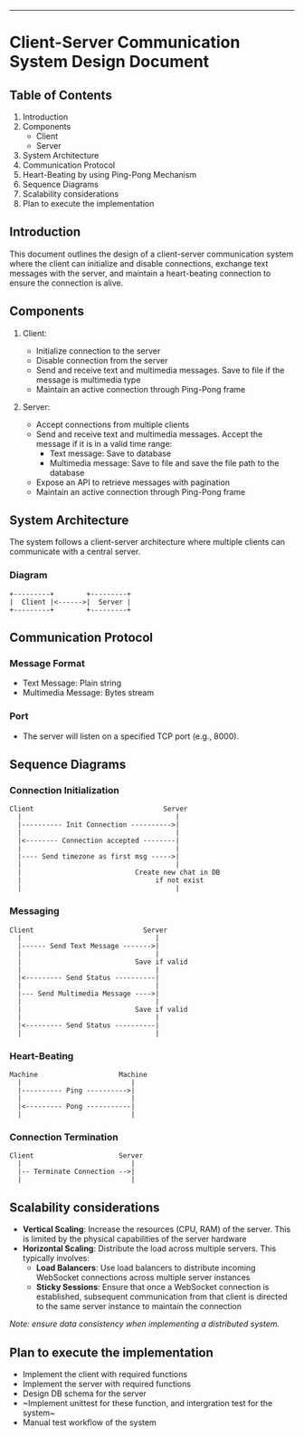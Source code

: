
---

# Client-Server Communication System Design Document

## Table of Contents
1. Introduction
2. Components
    - Client
    - Server
3. System Architecture
4. Communication Protocol
5. Heart-Beating by using Ping-Pong Mechanism
6. Sequence Diagrams
7. Scalability considerations
8. Plan to execute the implementation

## Introduction
This document outlines the design of a client-server communication system where the client can initialize and disable connections, exchange text messages with the server, and maintain a heart-beating connection to ensure the connection is alive.

## Components
1. Client:
    - Initialize connection to the server
    - Disable connection from the server
    - Send and receive text and multimedia messages. Save to file if the message is multimedia type
    - Maintain an active connection through Ping-Pong frame

2. Server:
    - Accept connections from multiple clients
    - Send and receive text and multimedia messages. Accept the message if it is in a valid time range:
        - Text message: Save to database
        - Multimedia message: Save to file and save the file path to the database
    - Expose an API to retrieve messages with pagination
    - Maintain an active connection through Ping-Pong frame

## System Architecture
The system follows a client-server architecture where multiple clients can communicate with a central server.

### Diagram
```
+---------+        +---------+
|  Client |<------>|  Server |
+---------+        +---------+
```

## Communication Protocol

### Message Format
- Text Message: Plain string
- Multimedia Message: Bytes stream

### Port
- The server will listen on a specified TCP port (e.g., 8000).

## Sequence Diagrams

### Connection Initialization
```
Client                                Server
  |                                      |
  |---------- Init Connection ---------->|
  |                                      |
  |<-------- Connection accepted --------|
  |                                      |
  |---- Send timezone as first msg ----->|
  |                                      |
  |                            Create new chat in DB
  |                                 if not exist
  |                                      |

```
### Messaging
```
Client                           Server
  |                                 |
  |------ Send Text Message ------->|
  |                                 |
  |                            Save if valid
  |                                 |
  |<--------- Send Status ----------|
  |                                 |
  |--- Send Multimedia Message ---->|
  |                                 |
  |                            Save if valid
  |                                 |
  |<--------- Send Status ----------|
  |                                 |
```
### Heart-Beating
```
Machine                    Machine
  |                           |
  |---------- Ping ---------->|
  |                           |
  |<--------- Pong -----------|
  |                           |
```
### Connection Termination
```
Client                     Server
  |                           |
  |-- Terminate Connection -->|
  |                           |
```
## Scalability considerations
- **Vertical Scaling**: Increase the resources (CPU, RAM) of the server. This is limited by the physical capabilities of the server hardware
- **Horizontal Scaling**: Distribute the load across multiple servers. This typically involves:
    - **Load Balancers**: Use load balancers to distribute incoming WebSocket connections across multiple server instances
    - **Sticky Sessions**: Ensure that once a WebSocket connection is established, subsequent communication from that client is directed to the same server instance to maintain the connection

*Note: ensure data consistency when implementing a distributed system.*
## Plan to execute the implementation
- Implement the client with required functions
- Implement the server with required functions
- Design DB schema for the server
- ~Implement unittest for these function, and intergration test for the system~
- Manual test workflow of the system
